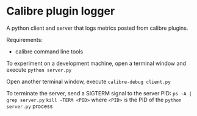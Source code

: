 Calibre plugin logger
=====================

A python client and server that logs metrics posted from calibre plugins.

Requirements:
* calibre command line tools

To experiment on a development machine, open a terminal window and execute
```python server.py```

Open another terminal window, execute
```calibre-debug client.py```

To terminate the server, send a SIGTERM signal to the server PID:
```ps -A | grep server.py```
```kill -TERM <PID>``` where ```<PID>``` is the PID of the ```python server.py``` process